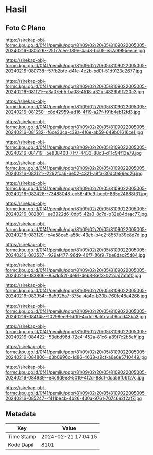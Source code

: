 # Hasil

## Foto C Plano

https://sirekap-obj-formc.kpu.go.id/0f41/pemilu/pdpr/81/09/02/20/05/8109022005005-20240216-080526--25f77cee-f89e-4ad8-bc09-e57a9995eece.jpg

https://sirekap-obj-formc.kpu.go.id/0f41/pemilu/pdpr/81/09/02/20/05/8109022005005-20240216-080738--57fb2bfe-d41e-4e2b-bd0f-51d9123e2677.jpg

https://sirekap-obj-formc.kpu.go.id/0f41/pemilu/pdpr/81/09/02/20/05/8109022005005-20240216-081121--c3a07eb5-ba08-4518-a32b-4826b9f220c3.jpg

https://sirekap-obj-formc.kpu.go.id/0f41/pemilu/pdpr/81/09/02/20/05/8109022005005-20240216-081250--c8d42959-ad16-4f19-a27f-f91b4eb12fd3.jpg

https://sirekap-obj-formc.kpu.go.id/0f41/pemilu/pdpr/81/09/02/20/05/8109022005005-20240216-081532--f6ce33ca-c39a-4f6e-ab59-649b01616ce1.jpg

https://sirekap-obj-formc.kpu.go.id/0f41/pemilu/pdpr/81/09/02/20/05/8109022005005-20240216-081719--5e838400-71f7-4433-88c3-d11c94f13a79.jpg

https://sirekap-obj-formc.kpu.go.id/0f41/pemilu/pdpr/81/09/02/20/05/8109022005005-20240216-082121--2292fca6-6e02-4321-a8fa-30dcfe96ed26.jpg

https://sirekap-obj-formc.kpu.go.id/0f41/pemilu/pdpr/81/09/02/20/05/8109022005005-20240216-082428--73488048-cc56-49e9-bec0-865c24888f31.jpg

https://sirekap-obj-formc.kpu.go.id/0f41/pemilu/pdpr/81/09/02/20/05/8109022005005-20240216-082801--ee3922d6-0db5-42a3-8c7d-b32e84daac77.jpg

https://sirekap-obj-formc.kpu.go.id/0f41/pemilu/pdpr/81/09/02/20/05/8109022005005-20240216-083129--c4a58ea5-a58c-43eb-b4c2-8557b39c8d7d.jpg

https://sirekap-obj-formc.kpu.go.id/0f41/pemilu/pdpr/81/09/02/20/05/8109022005005-20240216-083537--929af477-96d9-46f7-86f9-7be8dac25d84.jpg

https://sirekap-obj-formc.kpu.go.id/0f41/pemilu/pdpr/81/09/02/20/05/8109022005005-20240216-083806--85a1d52f-4e91-4eb8-8ef3-022ca17afaf0.jpg

https://sirekap-obj-formc.kpu.go.id/0f41/pemilu/pdpr/81/09/02/20/05/8109022005005-20240216-083954--8a5925a7-375a-4a4c-b30b-760fc48a4266.jpg

https://sirekap-obj-formc.kpu.go.id/0f41/pemilu/pdpr/81/09/02/20/05/8109022005005-20240216-084145--10298ee9-5b10-4cdd-8a5b-ac09ccd43ba3.jpg

https://sirekap-obj-formc.kpu.go.id/0f41/pemilu/pdpr/81/09/02/20/05/8109022005005-20240216-084422--53dbd96d-72c4-452a-81c6-a89f7c2b5eff.jpg

https://sirekap-obj-formc.kpu.go.id/0f41/pemilu/pdpr/81/09/02/20/05/8109022005005-20240216-084806--d3b0996c-1d86-4638-a9cf-a6e6e5710449.jpg

https://sirekap-obj-formc.kpu.go.id/0f41/pemilu/pdpr/81/09/02/20/05/8109022005005-20240216-084939--e4c8d9e8-5019-4f2d-88c1-dda56f06127c.jpg

https://sirekap-obj-formc.kpu.go.id/0f41/pemilu/pdpr/81/09/02/20/05/8109022005005-20240216-085247--f411be4b-4b26-430a-9761-70746e2f2af7.jpg


## Metadata

| Key        | Value               |
| ---------- | ------------------- |
| Time Stamp | 2024-02-21 17:04:15 |
| Kode Dapil | 8101                |



